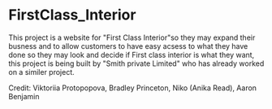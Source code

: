 # FirstClass_Interior
This project is a website for "First Class Interior"so they may expand their busness and to allow customers to have easy acsess to what they have done so they may look and decide if First class interior is what they want, this project is being built by "Smith private Limited" who has already worked on a similer project.

Credit:
Viktoriia Protopopova,
Bradley Princeton,
Niko (Anika Read),
Aaron Benjamin

